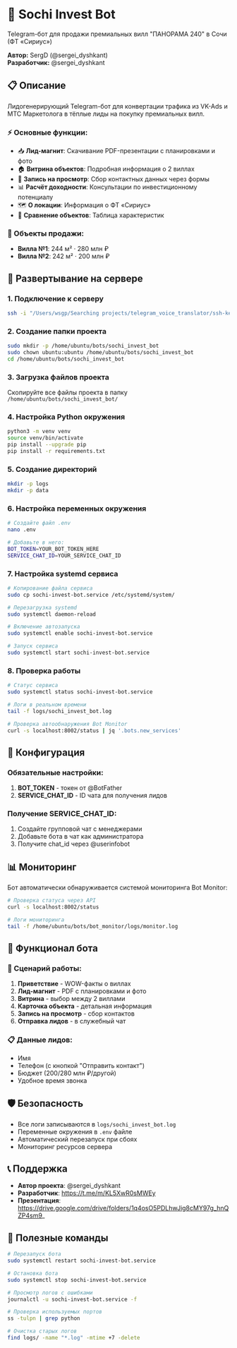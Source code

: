 # 🏡 Sochi Invest Bot

Telegram-бот для продажи премиальных вилл "ПАНОРАМА 240" в Сочи (ФТ «Сириус»)

**Автор:** SergD (@sergei_dyshkant)  
**Разработчик:** @sergei_dyshkant

## 📋 Описание

Лидогенерирующий Telegram-бот для конвертации трафика из VK-Ads и МТС Маркетолога в тёплые лиды на покупку премиальных вилл.

### ⚡ Основные функции:
- 📥 **Лид-магнит**: Скачивание PDF-презентации с планировками и фото
- 🏠 **Витрина объектов**: Подробная информация о 2 виллах
- 📅 **Запись на просмотр**: Сбор контактных данных через формы
- 📊 **Расчёт доходности**: Консультации по инвестиционному потенциалу
- 🗺 **О локации**: Информация о ФТ «Сириус»
- 🔄 **Сравнение объектов**: Таблица характеристик

### 🎯 Объекты продажи:
- **Вилла №1**: 244 м² · 280 млн ₽
- **Вилла №2**: 242 м² · 200 млн ₽

## 🚀 Развертывание на сервере

### 1. Подключение к серверу
```bash
ssh -i "/Users/wsgp/Searching projects/telegram_voice_translator/ssh-key-2025-06-05.key" ubuntu@168.110.208.184
```

### 2. Создание папки проекта
```bash
sudo mkdir -p /home/ubuntu/bots/sochi_invest_bot
sudo chown ubuntu:ubuntu /home/ubuntu/bots/sochi_invest_bot
cd /home/ubuntu/bots/sochi_invest_bot
```

### 3. Загрузка файлов проекта
Скопируйте все файлы проекта в папку `/home/ubuntu/bots/sochi_invest_bot/`

### 4. Настройка Python окружения
```bash
python3 -m venv venv
source venv/bin/activate
pip install --upgrade pip
pip install -r requirements.txt
```

### 5. Создание директорий
```bash
mkdir -p logs
mkdir -p data
```

### 6. Настройка переменных окружения
```bash
# Создайте файл .env
nano .env

# Добавьте в него:
BOT_TOKEN=YOUR_BOT_TOKEN_HERE
SERVICE_CHAT_ID=YOUR_SERVICE_CHAT_ID
```

### 7. Настройка systemd сервиса
```bash
# Копирование файла сервиса
sudo cp sochi-invest-bot.service /etc/systemd/system/

# Перезагрузка systemd
sudo systemctl daemon-reload

# Включение автозапуска
sudo systemctl enable sochi-invest-bot.service

# Запуск сервиса
sudo systemctl start sochi-invest-bot.service
```

### 8. Проверка работы
```bash
# Статус сервиса
sudo systemctl status sochi-invest-bot.service

# Логи в реальном времени
tail -f logs/sochi_invest_bot.log

# Проверка автообнаружения Bot Monitor
curl -s localhost:8002/status | jq '.bots.new_services'
```

## 🔧 Конфигурация

### Обязательные настройки:
1. **BOT_TOKEN** - токен от @BotFather
2. **SERVICE_CHAT_ID** - ID чата для получения лидов

### Получение SERVICE_CHAT_ID:
1. Создайте групповой чат с менеджерами
2. Добавьте бота в чат как администратора
3. Получите chat_id через @userinfobot

## 📊 Мониторинг

Бот автоматически обнаруживается системой мониторинга Bot Monitor:

```bash
# Проверка статуса через API
curl -s localhost:8002/status

# Логи мониторинга
tail -f /home/ubuntu/bots/bot_monitor/logs/monitor.log
```

## 📱 Функционал бота

### 🔄 Сценарий работы:
1. **Приветствие** - WOW-факты о виллах
2. **Лид-магнит** - PDF с планировками и фото
3. **Витрина** - выбор между 2 виллами
4. **Карточка объекта** - детальная информация
5. **Запись на просмотр** - сбор контактов
6. **Отправка лидов** - в служебный чат

### 📋 Данные лидов:
- Имя
- Телефон (с кнопкой "Отправить контакт")
- Бюджет (200/280 млн ₽/другой)
- Удобное время звонка

## 🛡️ Безопасность

- Все логи записываются в `logs/sochi_invest_bot.log`
- Переменные окружения в `.env` файле
- Автоматический перезапуск при сбоях
- Мониторинг ресурсов сервера

## 📞 Поддержка

- **Автор проекта**: @sergei_dyshkant
- **Разработчик**: https://t.me/m/KL5XwR0sMWEy
- **Презентация**: https://drive.google.com/drive/folders/1q4osO5PDLhwJig8cMY97g_hnQZP4sm9_

## 🔗 Полезные команды

```bash
# Перезапуск бота
sudo systemctl restart sochi-invest-bot.service

# Остановка бота
sudo systemctl stop sochi-invest-bot.service

# Просмотр логов с ошибками
journalctl -u sochi-invest-bot.service -f

# Проверка используемых портов
ss -tulpn | grep python

# Очистка старых логов
find logs/ -name "*.log" -mtime +7 -delete
``` 